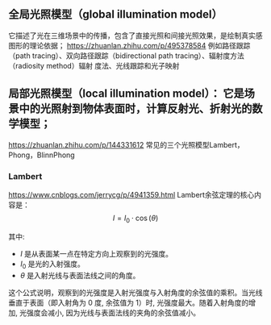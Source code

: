 ## **全局光照模型（global illumination model）**
它描述了光在三维场景中的传播，包含了直接光照和间接光照效果，是绘制真实感图形的理论依据；
https://zhuanlan.zhihu.com/p/495378584
例如路径跟踪（path tracing）、双向路径跟踪（bidirectional path tracing）、辐射度方法（radiosity method）辐射 度法、光线跟踪和光子映射

## **局部光照模型（local illumination model）**： 它是场景中的光照射到物体表面时，计算反射光、折射光的数学模型；
https://zhuanlan.zhihu.com/p/144331612 常见的三个光照模型Lambert，Phong，BlinnPhong
### Lambert
https://www.cnblogs.com/jerrycg/p/4941359.html
Lambert余弦定理的核心内容是：
$$
I=I_0 \cdot \cos (\theta)
$$

其中:
- $I$ 是从表面某一点在特定方向上观察到的光强度。
- $I_0$ 是光的入射强度。
- $\theta$ 是入射光线与表面法线之间的角度。

这个公式说明，观察到的光强度是入射光强度与入射角度的余弦值的乘积。当光线垂直于表面（即入射角为 0 度, 余弦值为 1）时, 光强度最大。随着入射角度的增加, 光强度会减小, 因为光线与表面法线的夹角的余弦值减小。

